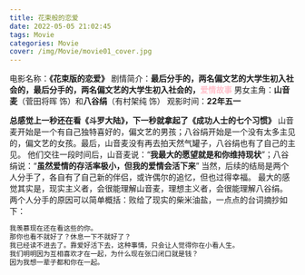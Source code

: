 ```yaml
---
title: 花束般的恋爱
date: 2022-05-05 21:02:45
tags: Movie
categories: Movie
cover: /img/Movie/movie01_cover.jpg
---
```

电影名称：**《花束版的恋爱》**
剧情简介：**最后分手的，两名偏文艺的大学生初入社会的，最后分手的，两名偏文艺的大学生初入社会的，**<b style="color:pink">爱情故事</b>
男女主角：**山音麦**（菅田将晖 饰）和**八谷绢**（有村架纯 饰）
观影时间：**22年五一**

**总感觉上一秒还在看《斗罗大陆》，下一秒就拿起了《成功人士的七个习惯》**
山音麦开始是一个有自己独特喜好的，偏文艺的男孩；八谷绢开始是一个没有太多主见的，偏文艺的女孩。最后，山音麦没有再去拍天然气罐子，八谷绢也有了自己的主见。
他们交往一段时间后，山音麦说：“**我最大的愿望就是和你维持现状**”；八谷绢说：“**虽然爱情的存活率极小，但我的爱情会活下来**”
当然，后续的结局是两个人分手了，各自有了自己新的伴侣，或许偶尔的追忆，但也过得幸福。
最大的感觉其实是，现实主义者，会很能理解山音麦，理想主义者，会很能理解八谷绢。
两个人分手的原因可以简单概括：败给了现实的柴米油盐，一点点的台词摘抄如下：
```tex
我羡慕现在还在看这些的你。
那你也看不就好了？休息一下不就好了？
我已经读不进去了。靠爱好活下去，这种事情，只会让人觉得你在小看人生。
我们明明因为互相喜欢才在一起，为什么现在张口闭口就是钱？
因为我想一辈子都和你在一起。
```
